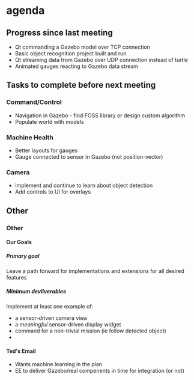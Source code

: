 # agenda

## Progress since last meeting

* Qt commanding a Gazebo model over TCP connection
* Basic object recognition project built and run
* Qt streaming data from Gazebo over UDP connection instead of turtle
* Animated gauges reacting to Gazebo data stream

## Tasks to complete before next meeting

### Command/Control

* Navigation in Gazebo - find FOSS library or design custom algorithm
* Populate world with models

### Machine Health

* Better layouts for gauges
* Gauge connected to sensor in Gazebo (not position-vector)

### Camera

* Implement and continue to learn about object detection
* Add controls to UI for overlays 
## Other

### Other

#### Our Goals

##### Primary goal
Leave a path forward for implementations and extensions for all desired features
##### Minimum devliverables
Implement at least one example of:
* a sensor-driven camera view
* a *meaningful* sensor-driven display widget
* command for a non-trivial mission (ie follow detected object)
* 



#### Ted's Email

* Wants machine learning in the plan
* EE to deliver Gazebo/real compenents in time for integration (or not)

